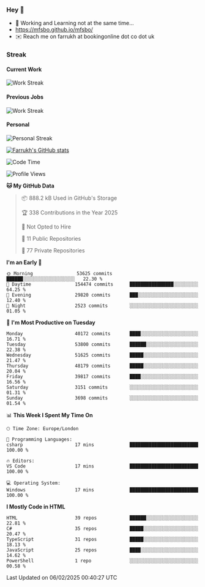 ### Hey 👋

- 🏃 Working and Learning not at the same time...
- https://mfsbo.github.io/mfsbo/
- ✉️ Reach me on farrukh at bookingonline dot co dot uk

### Streak
#### Current Work
![Work Streak](https://streak-stats.demolab.com/?user=mfsbo)
#### Previous Jobs
![Work Streak](https://streak-stats.demolab.com/?user=farrukhcw)
#### Personal
![Personal Streak](https://streak-stats.demolab.com/?user=farrukhsubhani)

[![Farrukh's GitHub stats](https://github-readme-stats.vercel.app/api?username=mfsbo&hide=stars&count_private=true)](https://github.com/mfsbo/)

<!--START_SECTION:waka-->
![Code Time](http://img.shields.io/badge/Code%20Time-904%20hrs%2042%20mins-blue)

![Profile Views](http://img.shields.io/badge/Profile%20Views-21-blue)

**🐱 My GitHub Data** 

> 📦 888.2 kB Used in GitHub's Storage 
 > 
> 🏆 338 Contributions in the Year 2025
 > 
> 🚫 Not Opted to Hire
 > 
> 📜 11 Public Repositories 
 > 
> 🔑 77 Private Repositories 
 > 
**I'm an Early 🐤** 

```text
🌞 Morning                53625 commits       ██████░░░░░░░░░░░░░░░░░░░   22.30 % 
🌆 Daytime                154474 commits      ████████████████░░░░░░░░░   64.25 % 
🌃 Evening                29820 commits       ███░░░░░░░░░░░░░░░░░░░░░░   12.40 % 
🌙 Night                  2523 commits        ░░░░░░░░░░░░░░░░░░░░░░░░░   01.05 % 
```
📅 **I'm Most Productive on Tuesday** 

```text
Monday                   40172 commits       ████░░░░░░░░░░░░░░░░░░░░░   16.71 % 
Tuesday                  53800 commits       ██████░░░░░░░░░░░░░░░░░░░   22.38 % 
Wednesday                51625 commits       █████░░░░░░░░░░░░░░░░░░░░   21.47 % 
Thursday                 48179 commits       █████░░░░░░░░░░░░░░░░░░░░   20.04 % 
Friday                   39817 commits       ████░░░░░░░░░░░░░░░░░░░░░   16.56 % 
Saturday                 3151 commits        ░░░░░░░░░░░░░░░░░░░░░░░░░   01.31 % 
Sunday                   3698 commits        ░░░░░░░░░░░░░░░░░░░░░░░░░   01.54 % 
```


📊 **This Week I Spent My Time On** 

```text
🕑︎ Time Zone: Europe/London

💬 Programming Languages: 
csharp                   17 mins             █████████████████████████   100.00 % 

🔥 Editors: 
VS Code                  17 mins             █████████████████████████   100.00 % 

💻 Operating System: 
Windows                  17 mins             █████████████████████████   100.00 % 
```

**I Mostly Code in HTML** 

```text
HTML                     39 repos            ██████░░░░░░░░░░░░░░░░░░░   22.81 % 
C#                       35 repos            █████░░░░░░░░░░░░░░░░░░░░   20.47 % 
TypeScript               31 repos            █████░░░░░░░░░░░░░░░░░░░░   18.13 % 
JavaScript               25 repos            ████░░░░░░░░░░░░░░░░░░░░░   14.62 % 
PowerShell               1 repo              ░░░░░░░░░░░░░░░░░░░░░░░░░   00.58 % 
```




 Last Updated on 06/02/2025 00:40:27 UTC
<!--END_SECTION:waka-->
<!--
**mfsbo/mfsbo** is a ✨ _special_ ✨ repository because its `README.md` (this file) appears on your GitHub profile.

Here are some ideas to get you started:

- 🔭 I’m currently working on ...
- 🌱 I’m currently learning ...
- 👯 I’m looking to collaborate on ...
- 🤔 I’m looking for help with ...
- 💬 Ask me about ...
- 📫 How to reach me: ...
- 😄 Pronouns: ...
- ⚡ Fun fact: ...
-->
